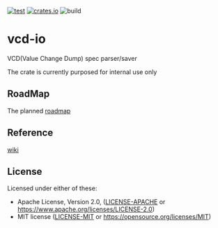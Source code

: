 [![test](https://github.com/erihsu/vcd-io/actions/workflows/automation.yml/badge.svg?branch=main)](https://github.com/erihsu/vcd-io/actions)
[![crates.io](https://img.shields.io/crates/v/vcd_io.svg)](https://crates.io/crates/vcd_io)
![build](https://github.com/erihsu/vcd-io/workflows/build/badge.svg)


# vcd-io
VCD(Value Change Dump) spec parser/saver

The crate is currently purposed for internal use only

## RoadMap
The planned [roadmap](RoadMap.md)

## Reference
[wiki](https://handwiki.org/wiki/Value_change_dump)

## License

Licensed under either of these:

 * Apache License, Version 2.0, ([LICENSE-APACHE](LICENSE-APACHE) or
   https://www.apache.org/licenses/LICENSE-2.0)
 * MIT license ([LICENSE-MIT](LICENSE-MIT) or
   https://opensource.org/licenses/MIT)
